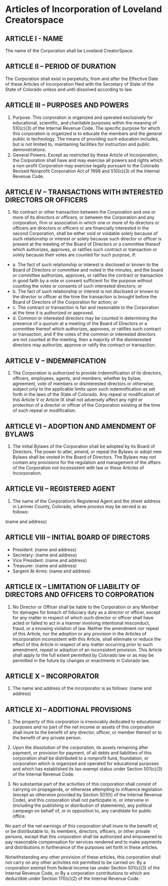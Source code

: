 # Articles of Incorporation of Loveland Creatorspace

## ARTICLE I - NAME

The name of the Corporation shall be Loveland CreatorSpace.

## ARTICLE II – PERIOD OF DURATION

The Corporation shall exist in perpetuity, from and after the Effective Date of these Articles of Incorporation filed with the Secretary of State of the State of Colorado unless and until dissolved according to law.

## ARTICLE III – PURPOSES AND POWERS

1. Purpose. This corporation is organized and operated exclusively for educational, scientific, and charitable purposes within the meaning of 510(c)(3) of the Internal Revenue Code. The specific purpose for which this corporation is organized is to educate the members and the general public in technology. The means of providing such education includes, but is not limited to, maintaining facilities for instruction and public demonstrations.
2. General Powers. Except as restricted by these Article of Incorporation, the Corporation shall have and may exercise all powers and rights which a non-profit Corporation may exercise legally pursuant to the Colorado Revised Nonprofit Corporation Act of 1998 and 510(c)(3) of the Internal Revenue Code.

## ARTICLE IV – TRANSACTIONS WITH INTERESTED DIRECTORS OR OFFICERS

1. No contract or other transaction between the Corporation and one or more of its directors or officers, or between the Corporation and any corporation, firm or association in which one or more of its directors or officers are directors or officers or are financially interested in the second Corporation, shall be either void or voidable solely because of such relationship or interest or solely because such director or officer is present at the meeting of the Board of Directors or a committee thereof which authorizes, approves, or ratifies such contract or transaction or solely because their votes are counted for such purpose, if:
  - a. The fact of such relationship or interest is disclosed or known to the Board of Directors or committee and noted in the minutes, and the board or committee authorizes, approves, or ratifies the contract or transaction in good faith by a vote or consent sufficient for the purpose without counting the votes or consents of such interested directors; or
  - b. The fact of such relationship or interest is not disclosed or known to the director or officer at the time the transaction is brought before the Board of Directors of the Corporation for action; or
  - c. The contract or transaction is fair and reasonable to the Corporation at the time it is authorized or approved.
  - d. Common or interested directors may be counted in determining the presence of a quorum at a meeting of the Board of Directors or a committee thereof which authorizes, approves, or ratifies such contract or transaction, and if the votes of the common or interested directors are not counted at the meeting, then a majority of the disinterested directors may authorize, approve or ratify the contract or transaction.

## ARTICLE V – INDEMNIFICATION

1. The Corporation is authorized to provide indemnification of its directors, officers, employees, agents, and members; whether by bylaw, agreement, vote of members or disinterested directors or otherwise, subject only to the applicable limits upon such indemnification as set forth in the laws of the State of Colorado. Any repeal or modification of this Article V or Article IX shall not adversely affect any right or protection of a director or officer of the Corporation existing at the time of such repeal or modification.

## ARTICLE VI – ADOPTION AND AMENDMENT OF BYLAWS

1. The initial Bylaws of the Corporation shall be adopted by its Board of Directors. The power to alter, amend, or repeal the Bylaws or adopt new Bylaws shall be vested in the Board of Directors. The Bylaws may not contain any provisions for the regulation and management of the affairs of the Corporation not inconsistent with law or these Articles of Incorporation.

## ARTICLE VII – REGISTERED AGENT

1. The name of the Corporation’s Registered Agent and the street address in Larimer County, Colorado, where process may be served is as follows:

 (name and address)

## ARTICLE VIII – INITIAL BOARD OF DIRECTORS

* President: (name and address)
* Secretary: (name and address)
* Vice President: (name and address)
* Treasurer: (name and address)
* Sargent At Arms: (name and address)

## ARTICLE IX – LIMITATION OF LIABILITY OF DIRECTORS AND OFFICERS TO CORPORATION

1. No Director or Officer shall be liable to the Corporation or any Member for damages for breach of fiduciary duty as a director or officer, except for any matter in respect of which such director or officer shall have acted or failed to act in a manner involving intentional misconduct, fraud, or a knowing violation of law. Neither the amendment nor repeal of this Article, nor the adoption or any provision in the Articles of Incorporation inconsistent with this Article, shall eliminate or reduce the effect of this Article in respect of any matter occurring prior to such amendment, repeal or adoption of an inconsistent provision. This Article shall apply to the full extent permitted by Colorado law or as may be permitted in the future by changes or enactments in Colorado law.

## ARTICLE X – INCORPORATOR

1. The name and address of the incorporator is as follows: (name and address)

## ARTICLE XI – ADDITIONAL PROVISIONS

1. The property of this corporation is irrevocably dedicated to educational purposes and no part of the net income or assets of this corporation shall inure to the benefit of any director, officer, or member thereof or to the benefit of any private person.

1. Upon the dissolution of the corporation, its assets remaining after payment, or provision for payment, of all debts and liabilities of this corporation shall be distributed to a nonprofit fund, foundation, or corporation which is organized and operated for educational purposes and which has established its tax-exempt status under Section 501(c)(3) of the Internal Revenue Code.
1. No substantial part of the activities of this corporation shall consist of carrying on propaganda, or otherwise attempting to influence legislation (except as otherwise provided by Section 501(h) of the Internal Revenue Code), and this corporation shall not participate in, or intervene in (including the publishing or distribution of statements), any political campaign on behalf of, or in opposition to, any candidate for public office.

No part of the net earnings of this corporation shall inure to the benefit of, or be distributable to, its members, directors, officers, or other private persons, except that this corporation shall be authorized and empowered to pay reasonable compensation for services rendered and to make payments and distributions in furtherance of the purposes set forth in these articles.

Notwithstanding any other provision of these articles, this corporation shall not carry on any other activities not permitted to be carried on:
By a corporation exempt from federal income tax under Section 501(c)(3) of the Internal Revenue Code, or
By a corporation contributions to which are deductible under Section 170(c)(2) of the Internal Revenue Code.
